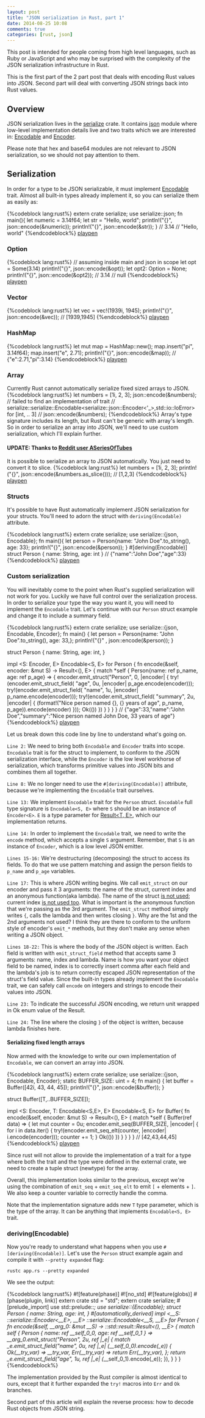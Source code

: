 ```yaml
---
layout: post
title: "JSON serialization in Rust, part 1"
date: 2014-08-25 10:08
comments: true
categories: [rust, json]
---
```


This post is intended for people coming from high level languages, such as
Ruby or JavaScript and who may be surprised with the complexity of
the JSON serialization infrastructure in Rust.

This is the first part of the 2 part post that deals with encoding Rust
values into JSON. Second part will deal with converting JSON strings
back into Rust values.

## Overview

JSON serialization lives in the [serialize](http://doc.rust-lang.org/serialize/index.html) crate.
It contains [json](http://doc.rust-lang.org/serialize/json/) module where low-level implementation
details live and two traits which we are interested in:
[Encodable](http://doc.rust-lang.org/serialize/trait.Encodable.html) and
[Encoder](http://doc.rust-lang.org/serialize/trait.Encoder.html).

Please note that hex and base64 modules are not relevant to JSON
serialization, so we should not pay attention to them.

<!--more -->

## Serialization

In order for a type to be JSON serializable, it must implement
[Encodable](http://doc.rust-lang.org/serialize/trait.Encodable.html)
trait. Almost all built-in types already implement it, so you can serialize
them as easily as:

{%codeblock lang:rust%}
extern crate serialize;
use serialize::json;
fn main(){
  let numeric = 3.14f64;
  let str = "Hello, world";
  println!("{}", json::encode(&numeric));
  println!("{}", json::encode(&str));
}
// 3.14
// "Hello, world"
{%endcodeblock%}
[playpen](http://is.gd/lrjNyD)

### Option

{%codeblock lang:rust%}
// assuming inside main and json in scope
let opt = Some(3.14)
println!("{}", json::encode(&opt));
let opt2: Option<f64> = None;
println!("{}", json::encode(&opt2));
// 3.14
// null
{%endcodeblock%}
[playpen](http://is.gd/uSciLe)

### Vector

{%codeblock lang:rust%}
let vec = vec!(1939i, 1945);
println!("{}", json::encode(&vec));
// [1939,1945]
{%endcodeblock%}
[playpen](http://is.gd/9e5L5L)

### HashMap
{%codeblock lang:rust%}
let mut map = HashMap::new();
map.insert("pi", 3.14f64);
map.insert("e", 2.71);
println!("{}", json::encode(&map));
// {"e":2.71,"pi":3.14}
{%endcodeblock%}
[playpen](http://is.gd/PZJOxY)

### Array
Currently Rust cannot automatically serialize fixed sized arrays to JSON.
{%codeblock lang:rust%}
let numbers = [1i, 2, 3];
json::encode(&numbers);
// failed to find an implementation of trait 
// serialize::serialize::Encodable<serialize::json::Encoder<'_>,std::io::IoError> for [int, .. 3]
// json::encode(&numbers);
{%endcodeblock%}
Array's type signature includes its length, but Rust can't be generic with array's
length. So in order to serialize an array into JSON, we'll need to use
custom serialization, which I'll explain further.

#### UPDATE: Thanks to [Reddit user ASeriesOfTubes](http://www.reddit.com/r/rust/comments/2eiyzh/json_serialization_in_rust_part_1/ck1j4ni)

It is possible to serialize an array to JSON automatically. You just
need to convert it to slice.
{%codeblock lang:rust%}
let numbers = [1i, 2, 3];
println!("{}", json::encode(&numbers.as_slice()));
// [1,2,3]
{%endcodeblock%}
[playpen](http://is.gd/1GM2WF)

### Structs

It's possible to have Rust automatically implement JSON serialization
for your structs. You'll need to adorn the struct with
`deriving(Encodable)` attribute.

{%codeblock lang:rust%}
extern crate serialize;
use serialize::{json, Encodable};
fn main(){
  let person = Person{name: "John Doe".to_string(), age: 33};
  println!("{}", json::encode(&person));
}
#[deriving(Encodable)]
struct Person {
  name: String,
  age: int
}
// {"name":"John Doe","age":33}
{%endcodeblock%}
[playpen](http://is.gd/8p8V31)

### Custom serialization

You will inevitably come to the point when Rust's supplied serialization
will not work for you. Luckily we have full control over the serialization
process. In order to serialize your type the way you want it, you will
need to implement the `Encodable` trait. Let's continue with our `Person`
struct example and change it to include a summary field.

{%codeblock lang:rust%}
extern crate serialize;
use serialize::{json, Encodable, Encoder};
fn main() {
  let person = Person{name: "John Doe".to_string(), age: 33,};
  println!("{}" , json::encode(&person));
}

struct Person {
  name: String,
  age: int,
}

impl <S: Encoder<E>, E> Encodable<S, E> for Person {
  fn encode(&self, encoder: &mut S) -> Result<(), E> {
    match *self {
      Person{name: ref p_name, age: ref p_age} => {
        encoder.emit_struct("Person", 0, |encoder| {
          try!(encoder.emit_struct_field( "age", 0u, |encoder| p_age.encode(encoder)));
          try!(encoder.emit_struct_field( "name", 1u, |encoder| p_name.encode(encoder)));
          try!(encoder.emit_struct_field( "summary", 2u, |encoder| {
            (format!("Nice person named {}, {} years of age", p_name, p_age)).encode(encoder)
          }));
          Ok(())
        })
      }
    }
  }
}
// {"age":33,"name":"John Doe","summary":"Nice person named John Doe, 33 years of age"}
{%endcodeblock%}
[playpen](http://is.gd/s1rsXL)

Let us break down this code line by line to understand what's going on.

`Line 2:` We need to bring both `Encodable` and `Encoder` traits into
scope. `Encodable` trait is for the struct to implement, to conform to
the JSON serialization interface, while the
`Encoder` is the low level workhorse of serialization, which transforms
primitive values into JSON bits and combines them all together.

`Line 8:` We no longer need to use the `#[deriving(Encodable)]`
attribute, because we're implementing the `Encodable` trait ourselves.

`Line 13:` We implement `Encodable` trait for the `Person` struct.
`Encodable` full type signature is `Encodable<S, E>` where
`S` should be an instance of `Encoder<E>`.
`E` is a type parameter for [Result<T, E>](http://doc.rust-lang.org/std/result/type.Result.html),
which our implementation returns.

`Line 14:` In order to implement the `Encodable` trait, we need to write
the `encode` method, which accepts a single `S` argument. Remember, that
`S` is an instance of `Encoder`, which is a low level JSON emitter.

`Lines 15-16:` We're destructuring (decomposing) the struct to access
its fields. To do that we use pattern matching and assign the person
fields to `p_name` and `p_age` variables.

`Line 17:` This is where JSON writing begins. We call `emit_struct` on
our encoder and pass it 3 arguments: the name of the struct, current
index and an anonymous function(aka lambda). The name of the struct
[is not used](https://github.com/rust-lang/rust/blob/0b3e43d2a47ecf4908a912c1144942e5216703ea/src/libserialize/json.rs#L500); current index
[is not used too](https://github.com/rust-lang/rust/blob/0b3e43d2a47ecf4908a912c1144942e5216703ea/src/libserialize/json.rs#L501).
What is important is the anonymous function that we're passing as the
3rd argument.
The `emit_struct` method simply writes `{`, calls the lambda and then
writes closing `}`. Why are the 1st and the 2nd arguments not used?
I think they are there to conform to the uniform style of encoder's `emit_*` methods,
but they don't make any sense when writing a JSON object.

`Lines 18-22:` This is where the body of the JSON object is written.
Each field is written with `emit_struct_field` method that accepts same
3 arguments: name, index and lambda. Name is how you want your object
field to be named, index is to correctly insert comma after each field
and the lambda's job is to return correctly escaped JSON representation of
the struct's field value. Since the built-in types already implement the
`Encodable` trait, we can safely call `encode` on integers and strings
to encode their values into JSON.

`Line 23:` To indicate the successful JSON encoding, we return unit
wrapped in Ok enum value of the Result.

`Line 24:` The line where the closing `}` of the object is written,
because lambda finishes here.

#### Serializing fixed length arrays

Now armed with the knowledge to write our own implementation of
`Encodable`, we can convert an array into JSON.

{%codeblock lang:rust%}
extern crate serialize;
use serialize::{json, Encodable, Encoder};
static BUFFER_SIZE: uint = 4;
fn main() {
  let buffer = Buffer([42i, 43, 44, 45]);
  println!("{}", json::encode(&buffer));
}

struct Buffer<T>([T,..BUFFER_SIZE]);


impl <S: Encoder<E>, T: Encodable<S,E>, E> Encodable<S, E> for Buffer<T>{
  fn encode(&self, encoder: &mut S) -> Result<(), E> {
    match *self {
      Buffer(ref data) => {
        let mut counter = 0u;
        encoder.emit_seq(BUFFER_SIZE, |encoder| {
          for i in data.iter() {
            try!(encoder.emit_seq_elt(counter, |encoder| i.encode(encoder)));
            counter += 1;
          }
          Ok(())
        })
      }
    }
  }
}
// [42,43,44,45]
{%endcodeblock%}
[playpen](http://is.gd/urSwVE)

Since rust will not allow to provide the implementation of a trait for
a type where both the trait and the type were defined in the external
crate, we need to create a tuple struct (newtype) for the array.

Overall, this implementation looks similar to the previous, except we're using
the combination of `emit_seq` + `emit_seq_elt` to emit `[` + elements +
`]`. We also keep a counter variable to correctly handle the comma.

Note that the implementation signature adds new `T` type parameter,
which is the type of the array. It can be anything that implements
`Encodable<S, E>` trait.

### deriving(Encodable)

Now you're ready to understand what happens when you use
`#[deriving(Encodable)]`. Let's use the `Person` struct example again
and compile it with `--pretty expanded` flag:

`rustc app.rs --pretty expanded`

We see the output:

{%codeblock lang:rust%}
#![feature(phase)]
#![no_std]
#![feature(globs)]
#[phase(plugin, link)]
extern crate std = "std";
extern crate serialize;
#[prelude_import]
use std::prelude::*;
use serialize::{Encodable};
struct Person {
    name: String,
    age: int,
}
#[automatically_derived]
impl <__S: ::serialize::Encoder<__E>, __E> ::serialize::Encodable<__S, __E>
     for Person {
    fn encode(&self, __arg_0: &mut __S) -> ::std::result::Result<(), __E> {
        match *self {
            Person { name: ref __self_0_0, age: ref __self_0_1 } =>
            __arg_0.emit_struct("Person", 2u, ref |_e| {
                                match _e.emit_struct_field("name", 0u,
                                                           ref |_e|
                                                               (*__self_0_0).encode(_e))
                                    {
                                    Ok(__try_var) => __try_var,
                                    Err(__try_var) => return Err(__try_var),
                                };
                                return _e.emit_struct_field("age", 1u,
                                                            ref |_e|
                                                                (*__self_0_1).encode(_e));
                            }),
        }
    }
}
{%endcodeblock%}

The implementation provided by the Rust compiler is almost identical to
ours, except that it further expanded the `try!` macros into `Err` and
`Ok` branches.

Second part of this article will explain the reverse process: how to
decode Rust objects from JSON string.

